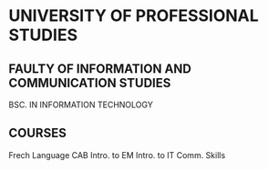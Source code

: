 # UNIVERSITY OF PROFESSIONAL STUDIES
## FAULTY OF INFORMATION AND COMMUNICATION STUDIES

BSC. IN INFORMATION TECHNOLOGY

## COURSES
Frech Language
CAB
Intro. to EM
Intro. to IT
Comm. Skills
